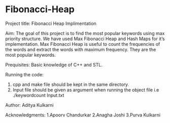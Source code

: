 # Fibonacci-Heap
Project title:
Fibonacci Heap Implimentation

Aim:
The goal of this project is to find the most popular keywords using max priority structure. We have used Max Fibonacci Heap and Hash Maps for it’s implementation. Max Fibonacci Heap is useful to count the frequencies of the words and extract the words with maximum frequency. They are the most popular keywords. 

Prequisites:
Basic knowledge of C++ and STL.

Running the code:
1. cpp and make file should be kept in the same directory.
2. Input file should be given as argument when running the object file i.e ./keywordcount Input.txt

Author:
Aditya Kulkarni

Acknowledgments:
1.Apoorv Chandurkar
2.Anagha Joshi 
3.Purva Kulkarni
